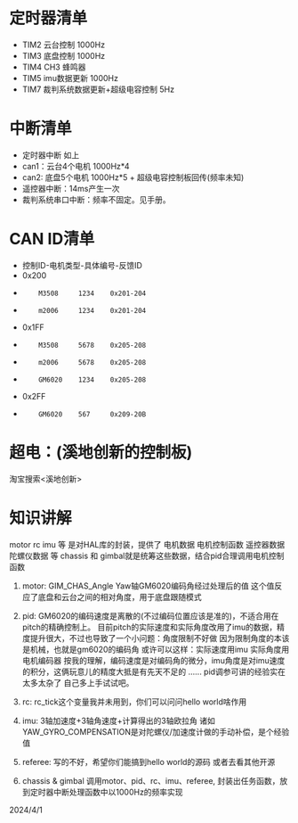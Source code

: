 # 定时器清单
* TIM2 云台控制 1000Hz
* TIM3 底盘控制 1000Hz
* TIM4 CH3 蜂鸣器
* TIM5 imu数据更新 1000Hz
* TIM7 裁判系统数据更新+超级电容控制 5Hz

# 中断清单
* 定时器中断 如上
* can1：云台4个电机 1000Hz*4
* can2: 底盘5个电机 1000Hz*5 + 超级电容控制板回传(频率未知)
* 遥控器中断：14ms产生一次
* 裁判系统串口中断：频率不固定。见手册。

# CAN ID清单

* 控制ID-电机类型-具体编号-反馈ID	
* 0x200 
*         M3508     1234    0x201-204
*         m2006     1234    0x201-204

* 0x1FF 
*         M3508     5678    0x205-208
*         m2006     5678    0x205-208
*         GM6020    1234    0x205-208

* 0x2FF   
*         GM6020    567     0x209-20B


# 超电：(溪地创新的控制板)
淘宝搜索<溪地创新>

# 知识讲解
motor  rc  imu 等 是对HAL库的封装，提供了 电机数据 电机控制函数 遥控器数据 陀螺仪数据 等
chassis 和 gimbal就是统筹这些数据，结合pid合理调用电机控制函数

1. motor:
   GIM_CHAS_Angle Yaw轴GM6020编码角经过处理后的值
   这个值反应了底盘和云台之间的相对角度，用于底盘跟随模式

2. pid:
    GM6020的编码速度是离散的(不过编码位置应该是准的)，不适合用在pitch的精确控制上。
    目前pitch的实际速度和实际角度改用了imu的数据，精度提升很大，不过也导致了一个小问题：角度限制不好做
    因为限制角度的本该是机械，也就是gm6020的编码角
    或许可以这样：实际速度用imu 实际角度用电机编码器
    按我的理解，编码速度是对编码角的微分，imu角度是对imu速度的积分，这俩玩意儿的精度大抵是有先天不足的
    ......
    pid调参可讲的经验实在太多太杂了 自己多上手试试吧。

3. rc:
    rc_tick这个变量我并未用到，你们可以问问hello world啥作用

4. imu:
    3轴加速度+3轴角速度+计算得出的3轴欧拉角
    诸如YAW_GYRO_COMPENSATION是对陀螺仪/加速度计做的手动补偿，是个经验值

5. referee:
    写的不好，希望你们能搞到hello world的源码 或者去看其他开源

5. chassis & gimbal
    调用motor、pid、rc、imu、referee, 封装出任务函数，放到定时器中断处理函数中以1000Hz的频率实现

2024/4/1
